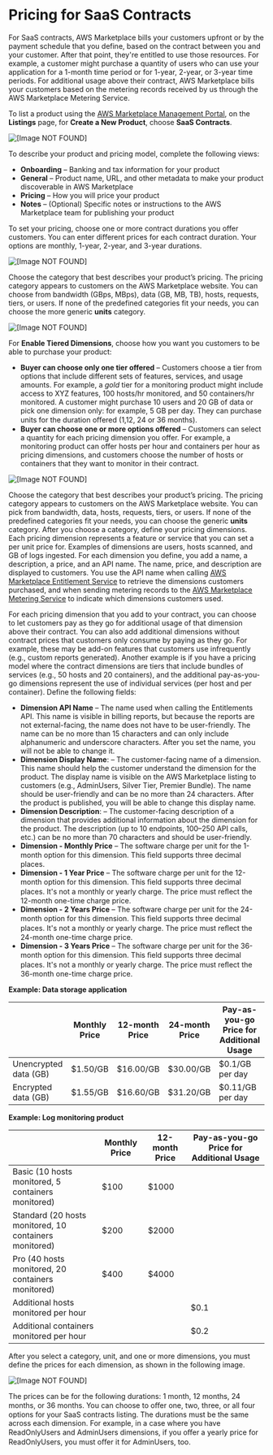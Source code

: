 # Pricing for SaaS Contracts<a name="saas-contracts"></a>

 For SaaS contracts, AWS Marketplace bills your customers upfront or by the payment schedule that you define, based on the contract between you and your customer\. After that point, they're entitled to use those resources\. For example, a customer might purchase a quantity of users who can use your application for a 1\-month time period or for 1\-year, 2\-year, or 3\-year time periods\. For additional usage above their contract, AWS Marketplace bills your customers based on the metering records received by us through the AWS Marketplace Metering Service\. 

 To list a product using the [AWS Marketplace Management Portal](https://aws.amazon.com/marketplace/management/tour/), on the **Listings** page, for **Create a New Product**, choose **SaaS Contracts**\. 

![\[Image NOT FOUND\]](http://docs.aws.amazon.com/marketplace/latest/userguide/images/saas-pricing-contracts-screenshot.png)

 To describe your product and pricing model, complete the following views:
+  **Onboarding** – Banking and tax information for your product
+  **General** – Product name, URL, and other metadata to make your product discoverable in AWS Marketplace 
+  **Pricing** – How you will price your product
+  **Notes** – \(Optional\) Specific notes or instructions to the AWS Marketplace team for publishing your product

 To set your pricing, choose one or more contract durations you offer customers\. You can enter different prices for each contract duration\. Your options are monthly, 1\-year, 2\-year, and 3\-year durations\. 

![\[Image NOT FOUND\]](http://docs.aws.amazon.com/marketplace/latest/userguide/images/saas-pricing-contract-duration-example.png)

 Choose the category that best describes your product’s pricing\. The pricing category appears to customers on the AWS Marketplace website\. You can choose from bandwidth \(GBps, MBps\), data \(GB, MB, TB\), hosts, requests, tiers, or users\. If none of the predefined categories fit your needs, you can choose the more generic **units** category\. 

![\[Image NOT FOUND\]](http://docs.aws.amazon.com/marketplace/latest/userguide/images/saas-pricing-tiered-pricing-example.png)

For **Enable Tiered Dimensions**, choose how you want you customers to be able to purchase your product: 
+  **Buyer can choose only one tier offered** – Customers choose a tier from options that include different sets of features, services, and usage amounts\. For example, a *gold* tier for a monitoring product might include access to XYZ features, 100 hosts/hr monitored, and 50 containers/hr monitored\. A customer might purchase 10 users and 20 GB of data or pick one dimension only: for example, 5 GB per day\. They can purchase units for the duration oﬀered \(1,12, 24 or 36 months\)\. 
+  **Buyer can choose one or more options offered** – Customers can select a quantity for each pricing dimension you offer\. For example, a monitoring product can offer hosts per hour and containers per hour as pricing dimensions, and customers choose the number of hosts or containers that they want to monitor in their contract\. 

![\[Image NOT FOUND\]](http://docs.aws.amazon.com/marketplace/latest/userguide/images/saas-pricing-dimension-example.png)

 Choose the category that best describes your product’s pricing\. The pricing category appears to customers on the AWS Marketplace website\. You can pick from bandwidth, data, hosts, requests, tiers, or users\. If none of the predefined categories fit your needs, you can choose the generic **units** category\. After you choose a category, define your pricing dimensions\. Each pricing dimension represents a feature or service that you can set a per unit price for\. Examples of dimensions are users, hosts scanned, and GB of logs ingested\. For each dimension you define, you add a name, a description, a price, and an API name\. The name, price, and description are displayed to customers\. You use the API name when calling [AWS Marketplace Entitlement Service](https://docs.aws.amazon.com/marketplaceentitlement/latest/APIReference/Welcome.html) to retrieve the dimensions customers purchased, and when sending metering records to the [AWS Marketplace Metering Service](https://docs.aws.amazon.com/marketplacemetering/latest/APIReference/Welcome.html) to indicate which dimensions customers used\.

 For each pricing dimension that you add to your contract, you can choose to let customers pay as they go for additional usage of that dimension above their contract\. You can also add additional dimensions without contract prices that customers only consume by paying as they go\. For example, these may be add\-on features that customers use infrequently \(e\.g\., custom reports generated\)\. Another example is if you have a pricing model where the contract dimensions are tiers that include bundles of services \(e\.g\., 50 hosts and 20 containers\), and the additional pay\-as\-you\-go dimensions represent the use of individual services \(per host and per container\)\. Define the following fields:
+  **Dimension API Name** – The name used when calling the Entitlements API\. This name is visible in billing reports, but because the reports are not external\-facing, the name does not have to be user\-friendly\. The name can be no more than 15 characters and can only include alphanumeric and underscore characters\. After you set the name, you will not be able to change it\. 
+  **Dimension Display Name**: – The customer\-facing name of a dimension\. This name should help the customer understand the dimension for the product\. The display name is visible on the AWS Marketplace listing to customers \(e\.g\., AdminUsers, Silver Tier, Premier Bundle\)\. The name should be user\-friendly and can be no more than 24 characters\. After the product is published, you will be able to change this display name\. 
+  **Dimension Description**: – The customer\-facing description of a dimension that provides additional information about the dimension for the product\. The description \(up to 10 endpoints, 100–250 API calls, etc\.\) can be no more than 70 characters and should be user\-friendly\. 
+  **Dimension \- Monthly Price** – The software charge per unit for the 1\-month option for this dimension\. This ﬁeld supports three decimal places\. 
+  **Dimension \- 1 Year Price** – The software charge per unit for the 12\-month option for this dimension\. This ﬁeld supports three decimal places\. It's not a monthly or yearly charge\. The price must reﬂect the 12\-month one\-time charge price\. 
+  **Dimension \- 2 Years Price** – The software charge per unit for the 24\-month option for this dimension\. This ﬁeld supports three decimal places\. It's not a monthly or yearly charge\. The price must reﬂect the 24\-month one\-time charge price\. 
+  **Dimension \- 3 Years Price** – The software charge per unit for the 36\-month option for this dimension\. This ﬁeld supports three decimal places\. It's not a monthly or yearly charge\. The price must reﬂect the 36\-month one\-time charge price\. 


**Example: Data storage application**  

|   |  **Monthly Price**  |  **12\-month Price**  |  **24\-month Price**  |  **Pay\-as\-you\-go Price for Additional Usage**  | 
| --- | --- | --- | --- | --- | 
|  Unencrypted data \(GB\)  |  $1\.50/GB  |  $16\.00/GB  |  $30\.00/GB  |  $0\.1/GB per day  | 
|  Encrypted data \(GB\)  |  $1\.55/GB  |  $16\.60/GB  |  $31\.20/GB  |  $0\.11/GB per day  | 


**Example: Log monitoring product**  

|   |  **Monthly Price**  |  **12\-month Price**  |  **Pay\-as\-you\-go Price for Additional Usage**  | 
| --- | --- | --- | --- | 
|  Basic \(10 hosts monitored, 5 containers monitored\)  |  $100  |  $1000  |   | 
|  Standard \(20 hosts monitored, 10 containers monitored\)  |  $200  |  $2000  |   | 
|  Pro \(40 hosts monitored, 20 containers monitored\)  |  $400  |  $4000  |   | 
|  Additional hosts monitored per hour  |   |   |  $0\.1  | 
|  Additional containers monitored per hour  |   |   |  $0\.2  | 

 After you select a category, unit, and one or more dimensions, you must define the prices for each dimension, as shown in the following image\.

![\[Image NOT FOUND\]](http://docs.aws.amazon.com/marketplace/latest/userguide/images/saas-pricing-contract-options-example.png)

The prices can be for the following durations: 1 month, 12 months, 24 months, or 36 months\. You can choose to oﬀer one, two, three, or all four options for your SaaS contracts listing\. The durations must be the same across each dimension\. For example, in a case where you have ReadOnlyUsers and AdminUsers dimensions, if you oﬀer a yearly price for ReadOnlyUsers, you must oﬀer it for AdminUsers, too\.